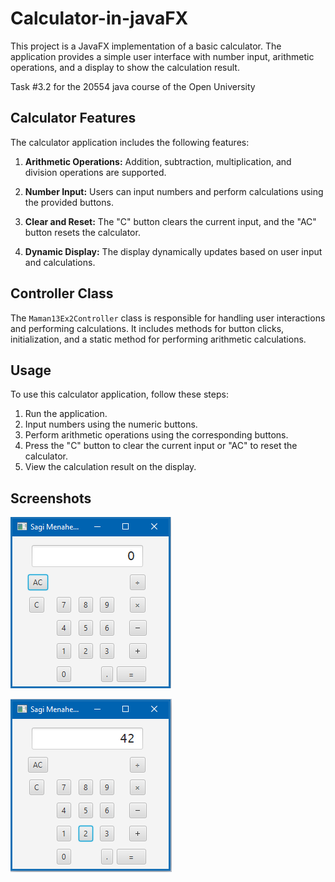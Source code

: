 # Calculator-in-javaFX

This project is a JavaFX implementation of a basic calculator. The application provides a simple user interface with number input, arithmetic operations, and a display to show the calculation result.

Task #3.2 for the 20554 java course of the Open University

## Calculator Features

The calculator application includes the following features:

1. **Arithmetic Operations:** Addition, subtraction, multiplication, and division operations are supported.

2. **Number Input:** Users can input numbers and perform calculations using the provided buttons.

3. **Clear and Reset:** The "C" button clears the current input, and the "AC" button resets the calculator.

4. **Dynamic Display:** The display dynamically updates based on user input and calculations.

## Controller Class

The `Maman13Ex2Controller` class is responsible for handling user interactions and performing calculations. It includes methods for button clicks, initialization, and a static method for performing arithmetic calculations.

## Usage

To use this calculator application, follow these steps:

1. Run the application.
2. Input numbers using the numeric buttons.
3. Perform arithmetic operations using the corresponding buttons.
4. Press the "C" button to clear the current input or "AC" to reset the calculator.
5. View the calculation result on the display.

## Screenshots

![Image1](Images/Image1.png)

![Image2](Images/Image2.png)
